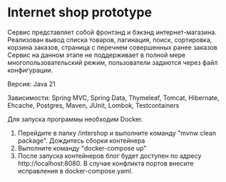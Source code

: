 # Internet shop prototype

Сервис представляет собой фронтэнд и бэкэнд интернет-магазина. Реализован вывод списка товаров, пагинация, поиск, сортировка, корзина заказов, страница с перечнем совершенных ранее заказов 
Сервис на данном этапе не поддерживает в полной мере многопользовательский режим, пользователи задаются через файл конфигурации.

Версия: Java 21

Зависимости: Spring MVC, Spring Data, Thymeleaf, Tomcat, Hibernate, Ehcache, Postgres, Maven, JUnit, Lombok, Testcontainers

Для запуска программы необходим Docker.
1) Перейдите в папку /intershop и выполните команду "mvnw clean package". Дождитесь сборки контейнера
2) Выполните команду "docker-compose up" 
3) После запуска контейнеров блог будет доступен по адресу http://localhost:8080.
   В случае конфликта портов внесите исправления в docker-compose.yaml.
